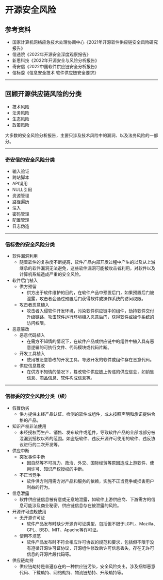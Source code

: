 # 开源安全风险

## 参考资料

* 国家计算机网络应急技术处理协调中心《2021年开源软件供应链安全风险研究报告》
* 信通院《2022年开源安全深度观察报告》
* 新思科技《2022年开源安全与风险分析报告》
* 奇安信《2022中国软件供应链安全分析报告》
* 信标委《信息安全技术 软件供应链安全要求》

---

## 回顾开源供应链风险的分类

* 技术风险
* 法务风险
* 生态风险
* 政策风险

大多数的安全风险分析报告，主要只涉及技术风险中的漏洞、以及法务风险的一部分。

---

### 奇安信的安全风险分类

* 输入验证
* 跨站脚本
* API误用
* NULL引用
* 资源管理
* 路径遍历
* 注入
* 密码管理
* 配置管理
* 日志伪造

---

### 信标委的安全风险分类

* 软件漏洞利用
	* 随着软件的复杂度不断提高，软件产品内部开发过程中产生的以及从上游继承的软件漏洞无法避免，这些软件漏洞可能被攻击者利用，对软件以及计算机系统造成严重的安全风险。
* 软件后门植入
	* 供方预留
		* 供方出于软件维护的目的，在软件产品中预置后门，如果预置后门被泄露，攻击者会通过预置后门获得软件或操作系统的访问权限。
	* 攻击者恶意植入
		* 攻击者入侵软件开发环境，污染软件供应链中的组件，劫持软件交付升级链路，攻击软件运行环境植入恶意后门，获得软件或操作系统的访问权限。
* 恶意篡改
	* 恶意代码植入
		* 在需方不知情的情况下，在软件产品或供应链中的组件中植入具有恶意逻辑的可执行文件、代码模块或代码片断。
	* 开发工具植入
		* 使用被恶意篡改的开发工具，导致开发的软件或组件存在恶意代码。
	* 供应信息篡改
		* 在供方不知情的情况下，篡改软件供应链上传递的供应信息，如销售信息、商品信息、软件构成信息等。

---

### 信标委的安全风险分类（续）

* 假冒伪劣
	* 供方提供未经产品认证、检测的软件或组件，或未按照声明和承诺提供合格的产品。
* 知识产权非法使用
	* 未经授权而生产、销售、发布软件或组件，导致软件产品的全部或部分被泄漏到授权以外的范围。如盗版软件、违反开源许可使用的软件、违反协议进行的二次开发等。
* 供应中断
	* 突发事件中断
		* 因自然等不可抗力、政治、外交、国际经贸等原因造成上游软件、使用许可、知识产权授权的中断。
	* 不正当竞争
		* 软件供方利用需方对产品和服务的依赖，实施不正当竞争或损害用户利益的行为。
* 信息泄露
	* 软件供应链信息被有意或无意地泄露，如软件上游供应商、下游需方的信息可能涉及商业秘密，供应链信息存在被泄露的风险。
* 开源许可违规使用
	* 无开源许可证
		* 软件产品发布时缺少开源许可证类型，包括但不限于LGPL、Mozilla、GPL、BSD、MIT、Apache等许可证。
	* 使用不规范
		* 软件产品发布时不符合相应许可协议的规范和要求，包括但不限于没有遵循开源许可证协议，开源组件修改后许可信息丢失，存在无许可信息的开源片段代码等。
* 供应链劫持
	* 供应链劫持是普遍存在的一种供应链污染，安全风险突出，涉及捆绑恶意代码、下载劫持、网络劫持、物流链劫持、升级劫持等。